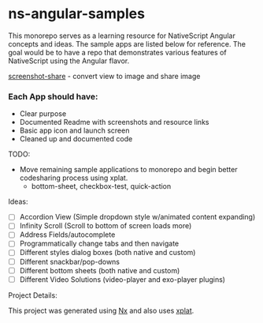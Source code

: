 # ns-angular-samples

This monorepo serves as a learning resource for NativeScript Angular concepts and ideas. The sample apps are listed below for reference. The goal would be to have a repo that demonstrates various features of NativeScript using the Angular flavor.

[screenshot-share](https://github.com/brianrclow/ns-angular-samples/tree/main/apps/nativescript-screenshot-share) - convert view to image and share image


### Each App should have:
* Clear purpose
* Documented Readme with screenshots and resource links
* Basic app icon and launch screen
* Cleaned up and documented code

TODO:

- Move remaining sample applications to monorepo and begin better codesharing process using xplat.
  - bottom-sheet, checkbox-test, quick-action

Ideas:

- [ ] Accordion View (Simple dropdown style w/animated content expanding)
- [ ] Infinity Scroll (Scroll to bottom of screen loads more)
- [ ] Address Fields/autocomplete
- [ ] Programmatically change tabs and then navigate
- [ ] Different styles dialog boxes (both native and custom)
- [ ] Different snackbar/pop-downs
- [ ] Different bottom sheets (both native and custom)
- [ ] Different Video Solutions (video-player and exo-player plugins)

Project Details:

This project was generated using [Nx](https://nx.dev) and also uses [xplat](https://nstudio.io/xplat).
